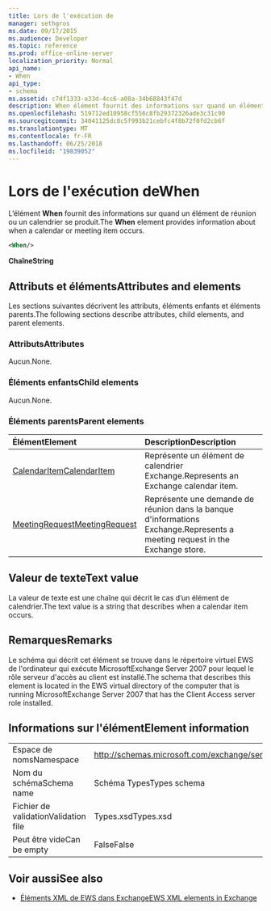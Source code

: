 ```yaml
---
title: Lors de l'exécution de
manager: sethgros
ms.date: 09/17/2015
ms.audience: Developer
ms.topic: reference
ms.prod: office-online-server
localization_priority: Normal
api_name:
- When
api_type:
- schema
ms.assetid: c7df1333-a33d-4cc6-a08a-34b68843f47d
description: When élément fournit des informations sur quand un élément de calendrier ou une réunion se produit.
ms.openlocfilehash: 519712ed10958cf556c8fb29372326ade3c31c90
ms.sourcegitcommit: 34041125dc8c5f993b21cebfc4f8b72f0fd2cb6f
ms.translationtype: MT
ms.contentlocale: fr-FR
ms.lasthandoff: 06/25/2018
ms.locfileid: "19839052"
---
```

# <a name="when"></a><span data-ttu-id="6cd07-103">Lors de l'exécution de</span><span class="sxs-lookup"><span data-stu-id="6cd07-103">When</span></span>

<span data-ttu-id="6cd07-104">L’élément **When** fournit des informations sur quand un élément de réunion ou un calendrier se produit.</span><span class="sxs-lookup"><span data-stu-id="6cd07-104">The **When** element provides information about when a calendar or meeting item occurs.</span></span> 
  
```xml
<When/>
```

 <span data-ttu-id="6cd07-105">**Chaîne**</span><span class="sxs-lookup"><span data-stu-id="6cd07-105">**String**</span></span>
## <a name="attributes-and-elements"></a><span data-ttu-id="6cd07-106">Attributs et éléments</span><span class="sxs-lookup"><span data-stu-id="6cd07-106">Attributes and elements</span></span>

<span data-ttu-id="6cd07-107">Les sections suivantes décrivent les attributs, éléments enfants et éléments parents.</span><span class="sxs-lookup"><span data-stu-id="6cd07-107">The following sections describe attributes, child elements, and parent elements.</span></span>
  
### <a name="attributes"></a><span data-ttu-id="6cd07-108">Attributs</span><span class="sxs-lookup"><span data-stu-id="6cd07-108">Attributes</span></span>

<span data-ttu-id="6cd07-109">Aucun.</span><span class="sxs-lookup"><span data-stu-id="6cd07-109">None.</span></span>
  
### <a name="child-elements"></a><span data-ttu-id="6cd07-110">Éléments enfants</span><span class="sxs-lookup"><span data-stu-id="6cd07-110">Child elements</span></span>

<span data-ttu-id="6cd07-111">Aucun.</span><span class="sxs-lookup"><span data-stu-id="6cd07-111">None.</span></span>
  
### <a name="parent-elements"></a><span data-ttu-id="6cd07-112">Éléments parents</span><span class="sxs-lookup"><span data-stu-id="6cd07-112">Parent elements</span></span>

|<span data-ttu-id="6cd07-113">**Élément**</span><span class="sxs-lookup"><span data-stu-id="6cd07-113">**Element**</span></span>|<span data-ttu-id="6cd07-114">**Description**</span><span class="sxs-lookup"><span data-stu-id="6cd07-114">**Description**</span></span>|
|:-----|:-----|
|[<span data-ttu-id="6cd07-115">CalendarItem</span><span class="sxs-lookup"><span data-stu-id="6cd07-115">CalendarItem</span></span>](calendaritem.md) <br/> |<span data-ttu-id="6cd07-116">Représente un élément de calendrier Exchange.</span><span class="sxs-lookup"><span data-stu-id="6cd07-116">Represents an Exchange calendar item.</span></span>  <br/> |
|[<span data-ttu-id="6cd07-117">MeetingRequest</span><span class="sxs-lookup"><span data-stu-id="6cd07-117">MeetingRequest</span></span>](meetingrequest.md) <br/> |<span data-ttu-id="6cd07-118">Représente une demande de réunion dans la banque d'informations Exchange.</span><span class="sxs-lookup"><span data-stu-id="6cd07-118">Represents a meeting request in the Exchange store.</span></span>  <br/> |
   
## <a name="text-value"></a><span data-ttu-id="6cd07-119">Valeur de texte</span><span class="sxs-lookup"><span data-stu-id="6cd07-119">Text value</span></span>

<span data-ttu-id="6cd07-120">La valeur de texte est une chaîne qui décrit le cas d’un élément de calendrier.</span><span class="sxs-lookup"><span data-stu-id="6cd07-120">The text value is a string that describes when a calendar item occurs.</span></span>
  
## <a name="remarks"></a><span data-ttu-id="6cd07-121">Remarques</span><span class="sxs-lookup"><span data-stu-id="6cd07-121">Remarks</span></span>

<span data-ttu-id="6cd07-122">Le schéma qui décrit cet élément se trouve dans le répertoire virtuel EWS de l'ordinateur qui exécute MicrosoftExchange Server 2007 pour lequel le rôle serveur d'accès au client est installé.</span><span class="sxs-lookup"><span data-stu-id="6cd07-122">The schema that describes this element is located in the EWS virtual directory of the computer that is running MicrosoftExchange Server 2007 that has the Client Access server role installed.</span></span>
  
## <a name="element-information"></a><span data-ttu-id="6cd07-123">Informations sur l'élément</span><span class="sxs-lookup"><span data-stu-id="6cd07-123">Element information</span></span>

|||
|:-----|:-----|
|<span data-ttu-id="6cd07-124">Espace de noms</span><span class="sxs-lookup"><span data-stu-id="6cd07-124">Namespace</span></span>  <br/> |http://schemas.microsoft.com/exchange/services/2006/types  <br/> |
|<span data-ttu-id="6cd07-125">Nom du schéma</span><span class="sxs-lookup"><span data-stu-id="6cd07-125">Schema name</span></span>  <br/> |<span data-ttu-id="6cd07-126">Schéma Types</span><span class="sxs-lookup"><span data-stu-id="6cd07-126">Types schema</span></span>  <br/> |
|<span data-ttu-id="6cd07-127">Fichier de validation</span><span class="sxs-lookup"><span data-stu-id="6cd07-127">Validation file</span></span>  <br/> |<span data-ttu-id="6cd07-128">Types.xsd</span><span class="sxs-lookup"><span data-stu-id="6cd07-128">Types.xsd</span></span>  <br/> |
|<span data-ttu-id="6cd07-129">Peut être vide</span><span class="sxs-lookup"><span data-stu-id="6cd07-129">Can be empty</span></span>  <br/> |<span data-ttu-id="6cd07-130">False</span><span class="sxs-lookup"><span data-stu-id="6cd07-130">False</span></span>  <br/> |
   
## <a name="see-also"></a><span data-ttu-id="6cd07-131">Voir aussi</span><span class="sxs-lookup"><span data-stu-id="6cd07-131">See also</span></span>



- [<span data-ttu-id="6cd07-132">Éléments XML de EWS dans Exchange</span><span class="sxs-lookup"><span data-stu-id="6cd07-132">EWS XML elements in Exchange</span></span>](ews-xml-elements-in-exchange.md)


